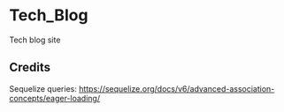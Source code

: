# Tech_Blog
Tech blog site


## Credits

Sequelize queries:
https://sequelize.org/docs/v6/advanced-association-concepts/eager-loading/